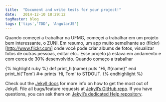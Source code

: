 ```yaml
---
title:  "Document and write tests for your project!"
date:   2014-12-10 18:29:12
tagMaster: blog
tags: ['tips','TDD', 'AngularJS']
---
```

Quando começei a trabalhar na UFMG, começei a trabalhar em um projeto bem interessante, o ZUNI.
Em resumo, um app muito semelhante ao (flickr)[http://www.flickr.com] onde você pode criar albums de fotos, visualizar fotos de outras pessoas, editar etc..
Esse projeto já estava em andamento e com cerca de 30% desenvolvido. Quando começo a trabalhar

{% highlight ruby %}
def print_hi(name)
  puts "Hi, #{name}"
end
print_hi('Tom')
#=> prints 'Hi, Tom' to STDOUT.
{% endhighlight %}

Check out the [Jekyll docs][jekyll] for more info on how to get the most out of Jekyll. File all bugs/feature requests at [Jekyll’s GitHub repo][jekyll-gh]. If you have questions, you can ask them on [Jekyll’s dedicated Help repository][jekyll-help].

[jekyll]:      http://jekyllrb.com
[jekyll-gh]:   https://github.com/jekyll/jekyll
[jekyll-help]: https://github.com/jekyll/jekyll-help
